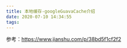 ```yaml
---
title: 本地缓存-googleGuavaCache介绍
date: 2020-07-10 14:34:55
tags:
---
```


参考：https://www.jianshu.com/p/38bd5f1cf2f2

